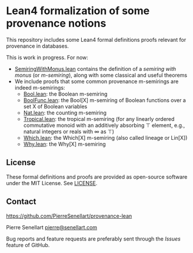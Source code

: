 # Lean4 formalization of some provenance notions

This repository includes some Lean4 formal definitions proofs relevant
for provenance in databases.

This is work in progress. For now:

- [SemiringWithMonus.lean](Provenance/SemiringWithMonus.lean) contains
  the definition of a *semiring with monus* (or *m-semiring*), along with
  some classical and useful theorems
- We include proofs that some common provenance m-semirings are indeed
  m-semirings:
  - [Bool.lean](Provenance/Semirings/Bool.lean): the Boolean m-semiring
  - [BoolFunc.lean](Provenance/Semirings/BoolFunc.lean): the Bool\[X\] m-semiring of Boolean functions over a set X of Boolean variables
  - [Nat.lean](Provenance/Semirings/Nat.lean): the counting m-semiring
  - [Tropical.lean](Provenance/Semirings/Tropical.lean): the tropical m-semiring (for any linearly ordered commutative monoid with an additively absorbing ⊤ element, e.g., natural integers or reals with ∞ as ⊤)
  - [Which.lean](Provenance/Semirings/Which.lean): the Which\[X\] m-semiring (also called lineage or Lin\[X\])
  - [Why.lean](Provenance/Semirings/Why.lean): the Why\[X\] m-semiring

## License

These formal definitions and proofs are provided as open-source software under the MIT License. See [LICENSE](LICENSE).

## Contact

<https://github.com/PierreSenellart/provenance-lean>

Pierre Senellart <pierre@senellart.com>

Bug reports and feature requests are
preferably sent through the *Issues* feature of GitHub.
